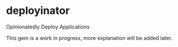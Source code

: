 deployinator
============

Opinionatedly Deploy Applications

This gem is a work in progress, more explanation will be added later.
